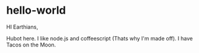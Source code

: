 # hello-world
HI Earthians,

Hubot here. I like node.js and coffeescript (Thats why I'm made off). 
I have Tacos on the Moon.
